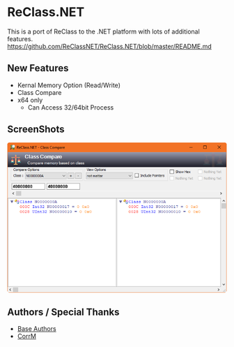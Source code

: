 # ReClass.NET
This is a port of ReClass to the .NET platform with lots of additional features.
https://github.com/ReClassNET/ReClass.NET/blob/master/README.md

## New Features
- Kernal Memory Option (Read/Write)
- Class Compare
- x64 only
  - Can Access 32/64bit Process

## ScreenShots
![](https://github.com/CorrM/ReClass.NET/raw/master/img/Class%20Compare.png)

## Authors / Special Thanks
- [Base Authors](https://github.com/ReClassNET/ReClass.NET/blob/master/README.md#authors--special-thanks)
- [CorrM](https://github.com/CorrM)
